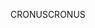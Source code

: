 <span data-ttu-id="04c2c-101">CRONUS</span><span class="sxs-lookup"><span data-stu-id="04c2c-101">CRONUS</span></span>
